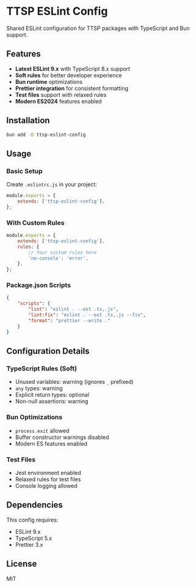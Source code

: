 # TTSP ESLint Config

Shared ESLint configuration for TTSP packages with TypeScript and Bun support.

## Features

- **Latest ESLint 9.x** with TypeScript 8.x support
- **Soft rules** for better developer experience
- **Bun runtime** optimizations
- **Prettier integration** for consistent formatting
- **Test files** support with relaxed rules
- **Modern ES2024** features enabled

## Installation

```bash
bun add -D ttsp-eslint-config
```

## Usage

### Basic Setup

Create `.eslintrc.js` in your project:

```javascript
module.exports = {
	extends: ['ttsp-eslint-config'],
};
```

### With Custom Rules

```javascript
module.exports = {
	extends: ['ttsp-eslint-config'],
	rules: {
		// Your custom rules here
		'no-console': 'error',
	},
};
```

### Package.json Scripts

```json
{
	"scripts": {
		"lint": "eslint . --ext .ts,.js",
		"lint:fix": "eslint . --ext .ts,.js --fix",
		"format": "prettier --write ."
	}
}
```

## Configuration Details

### TypeScript Rules (Soft)
- Unused variables: warning (ignores `_` prefixed)
- `any` types: warning
- Explicit return types: optional
- Non-null assertions: warning

### Bun Optimizations
- `process.exit` allowed
- Buffer constructor warnings disabled
- Modern ES features enabled

### Test Files
- Jest environment enabled
- Relaxed rules for test files
- Console logging allowed

## Dependencies

This config requires:
- ESLint 9.x
- TypeScript 5.x
- Prettier 3.x

## License

MIT
